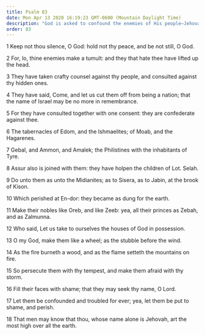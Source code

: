 ```yaml
---
title: Psalm 83
date: Mon Apr 13 2020 16:19:23 GMT-0600 (Mountain Daylight Time)
description: "God is asked to confound the enemies of His people—Jehovah is the Most High over all the earth."
order: 83
---
```


1 Keep not thou silence, O God: hold not thy peace, and be not still, O God.

2 For, lo, thine enemies make a tumult: and they that hate thee have lifted up the head.

3 They have taken crafty counsel against thy people, and consulted against thy hidden ones.

4 They have said, Come, and let us cut them off from being a nation; that the name of Israel may be no more in remembrance.

5 For they have consulted together with one consent: they are confederate against thee.

6 The tabernacles of Edom, and the Ishmaelites; of Moab, and the Hagarenes.

7 Gebal, and Ammon, and Amalek; the Philistines with the inhabitants of Tyre.

8 Assur also is joined with them: they have holpen the children of Lot. Selah.

9 Do unto them as unto the Midianites; as to Sisera, as to Jabin, at the brook of Kison.

10 Which perished at En-dor: they became as dung for the earth.

11 Make their nobles like Oreb, and like Zeeb: yea, all their princes as Zebah, and as Zalmunna.

12 Who said, Let us take to ourselves the houses of God in possession.

13 O my God, make them like a wheel; as the stubble before the wind.

14 As the fire burneth a wood, and as the flame setteth the mountains on fire.

15 So persecute them with thy tempest, and make them afraid with thy storm.

16 Fill their faces with shame; that they may seek thy name, O Lord.

17 Let them be confounded and troubled for ever; yea, let them be put to shame, and perish.

18 That men may know that thou, whose name alone is Jehovah, art the most high over all the earth.
